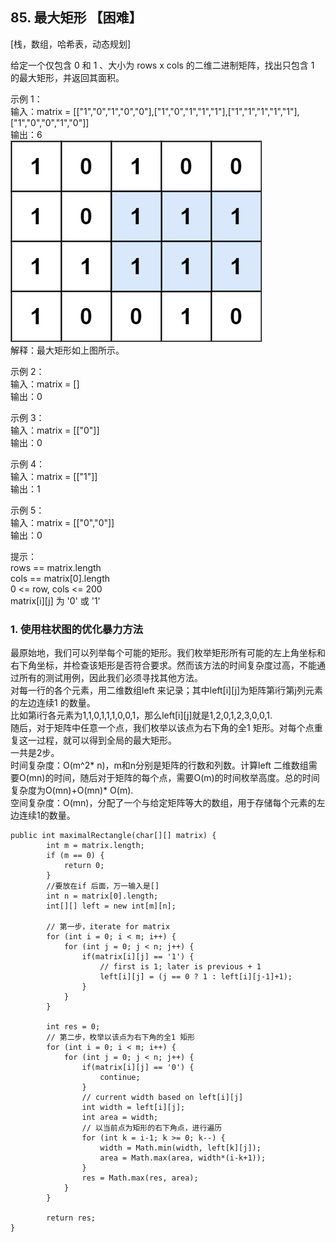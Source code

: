 ## 85. 最大矩形 【困难】       
[栈，数组，哈希表，动态规划]       

给定一个仅包含 0 和 1 、大小为 rows x cols 的二维二进制矩阵，找出只包含 1 的最大矩形，并返回其面积。        

示例 1：     
输入：matrix = [["1","0","1","0","0"],["1","0","1","1","1"],["1","1","1","1","1"],["1","0","0","1","0"]]     
输出：6       
![LC85](https://github.com/zhou-1/Algorithm/blob/master/LeetCodeReview/oneLCperDay/2020-12/imgs/LC85.jpg)    
解释：最大矩形如上图所示。     

示例 2：     
输入：matrix = []     
输出：0    

示例 3：     
输入：matrix = [["0"]]      
输出：0    

示例 4：     
输入：matrix = [["1"]]     
输出：1    

示例 5：    
输入：matrix = [["0","0"]]     
输出：0    
     

提示：    
rows == matrix.length     
cols == matrix[0].length    
0 <= row, cols <= 200    
matrix[i][j] 为 '0' 或 '1'     

### 1. 使用柱状图的优化暴力方法      
最原始地，我们可以列举每个可能的矩形。我们枚举矩形所有可能的左上角坐标和右下角坐标，并检查该矩形是否符合要求。然而该方法的时间复杂度过高，不能通过所有的测试用例，因此我们必须寻找其他方法。   
对每一行的各个元素，用二维数组left 来记录；其中left[i][j]为矩阵第i行第j列元素的左边连续1 的数量。       
比如第i行各元素为1,1,0,1,1,1,0,0,1，那么left[i][j]就是1,2,0,1,2,3,0,0,1.      
随后，对于矩阵中任意一个点，我们枚举以该点为右下角的全1 矩形。对每个点重复这一过程，就可以得到全局的最大矩形。       
一共是2步。     
时间复杂度：O(m^2* n)，m和n分别是矩阵的行数和列数。计算left 二维数组需要O(mn)的时间，随后对于矩阵的每个点，需要O(m)的时间枚举高度。总的时间复杂度为O(mn)+O(mn)* O(m).      
空间复杂度：O(mn)，分配了一个与给定矩阵等大的数组，用于存储每个元素的左边连续1的数量。
```
public int maximalRectangle(char[][] matrix) {
        int m = matrix.length;   
        if (m == 0) {
            return 0;
        }
        //要放在if 后面，万一输入是[]
        int n = matrix[0].length;
        int[][] left = new int[m][n];

        // 第一步，iterate for matrix
        for (int i = 0; i < m; i++) {
            for (int j = 0; j < n; j++) {
                if(matrix[i][j] == '1') {
                    // first is 1; later is previous + 1
                    left[i][j] = (j == 0 ? 1 : left[i][j-1]+1);
                }
            }
        }

        int res = 0;
        // 第二步，枚举以该点为右下角的全1 矩形
        for (int i = 0; i < m; i++) {
            for (int j = 0; j < n; j++) {
                if(matrix[i][j] == '0') {
                    continue;
                }
                // current width based on left[i][j]
                int width = left[i][j];
                int area = width;
                // 以当前点为矩形的右下角点，进行遍历
                for (int k = i-1; k >= 0; k--) {
                    width = Math.min(width, left[k][j]);
                    area = Math.max(area, width*(i-k+1));
                }
                res = Math.max(res, area);
            }
        }

        return res;
}
```





















